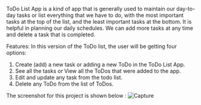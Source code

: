 ToDo List App is a kind of app that is generally used to maintain our day-to-day tasks or list everything that we have to do, with the most important tasks at the top of the list, and the least important tasks at the bottom. It is helpful in planning our daily schedules. We can add more tasks at any time and delete a task that is completed. 

Features:
In this version of the ToDo list, the user will be getting four options:

1) Create (add) a new task or adding a new ToDo in the ToDo List App.
2) See all the tasks or View all the ToDos that were added to the app.
3) Edit and update any task from the todo list.
4) Delete any ToDo from the list of ToDos.

The screenshot for this project is shown below : 
![Capture](https://github.com/binodbastola007/Todolist/assets/102938200/6293bc0e-1144-4922-a2a7-24fa9e9fca6d)
